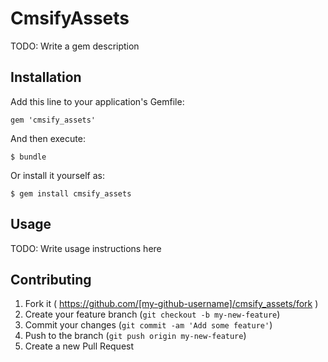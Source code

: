 # CmsifyAssets

TODO: Write a gem description

## Installation

Add this line to your application's Gemfile:

    gem 'cmsify_assets'

And then execute:

    $ bundle

Or install it yourself as:

    $ gem install cmsify_assets

## Usage

TODO: Write usage instructions here

## Contributing

1. Fork it ( https://github.com/[my-github-username]/cmsify_assets/fork )
2. Create your feature branch (`git checkout -b my-new-feature`)
3. Commit your changes (`git commit -am 'Add some feature'`)
4. Push to the branch (`git push origin my-new-feature`)
5. Create a new Pull Request

